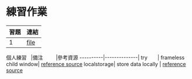# 練習作業

習題    | 連結
--------|----------------
1       | [file](file.md)

個人練習   |備注          |參考資源
----------|--------------|
try       | frameless child window| [reference source](https://www.youtube.com/playlist?list=PLlN2bwVNX1WwOVY9Z1XH66Ot2tZd8Q3tY)
localstorage| store data locally  | [reference source](https://codeburst.io/how-to-store-user-data-in-electron-3ba6bf66bc1e)
